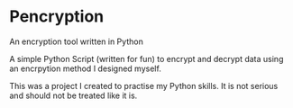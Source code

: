 # Pencryption
An encryption tool written in Python

A simple Python Script (written for fun) to encrypt and decrypt data using an encrpytion method I designed myself.

This was a project I created to practise my Python skills. It is not serious and should not be treated like it is.
